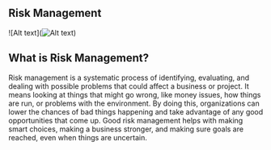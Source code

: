 ## Risk Management

![Alt text](![Alt text](https://focus.namirial.global/wp-content/uploads/sites/4/2023/02/RISK-MANAGEMENT.jpg "Teamwork Image"))

## What is Risk Management?
Risk management is a systematic process of identifying, 
evaluating, and dealing with possible problems that could affect a business or project. It means looking at things that might go wrong, like money issues, how things are run, or problems with the environment. By doing this, organizations can lower the chances of bad things happening and take advantage of any good opportunities that come up. Good risk management helps with making smart choices, making a business stronger, and making sure goals are reached, even when things are uncertain.
